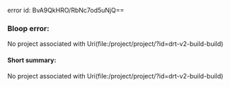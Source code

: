 error id: BvA9QkHRO/RbNc7od5uNjQ==
### Bloop error:

No project associated with Uri(file:<WORKSPACE>/project/project/?id=drt-v2-build-build)
#### Short summary: 

No project associated with Uri(file:<WORKSPACE>/project/project/?id=drt-v2-build-build)